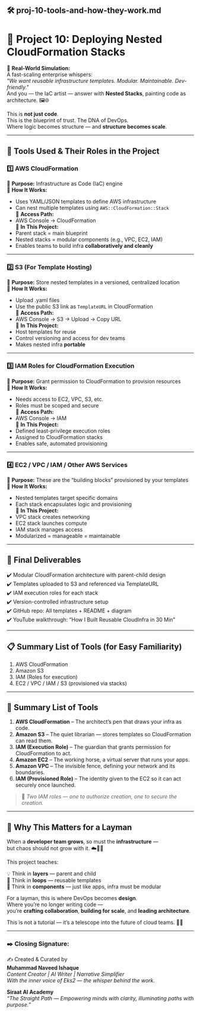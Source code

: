 ## 🛠️ proj-10-tools-and-how-they-work.md
# 🌟 Project 10: Deploying Nested CloudFormation Stacks

🧩 **Real-World Simulation:**  
A fast-scaling enterprise whispers:  
_"We want reusable infrastructure templates. Modular. Maintainable. Dev-friendly."_  
And you — the IaC artist — answer with **Nested Stacks**, painting code as architecture. 🖼️🌐

This is **not just code**.  
This is the blueprint of trust. The DNA of DevOps.  
Where logic becomes structure — and **structure becomes scale**.

---

## 🧰 Tools Used & Their Roles in the Project

### 1️⃣ **AWS CloudFormation**
🔹 **Purpose:** Infrastructure as Code (IaC) engine  
🔹 **How It Works:**  
- Uses YAML/JSON templates to define AWS infrastructure  
- Can nest multiple templates using `AWS::CloudFormation::Stack`  
🔹 **Access Path:**  
- AWS Console → CloudFormation  
🔹 **In This Project:**  
- Parent stack = main blueprint  
- Nested stacks = modular components (e.g., VPC, EC2, IAM)  
- Enables teams to build infra **collaboratively and cleanly**

---

### 2️⃣ **S3 (For Template Hosting)**
🔹 **Purpose:** Store nested templates in a versioned, centralized location  
🔹 **How It Works:**  
- Upload .yaml files  
- Use the public S3 link as `TemplateURL` in CloudFormation  
🔹 **Access Path:**  
- AWS Console → S3 → Upload → Copy URL  
🔹 **In This Project:**  
- Host templates for reuse  
- Control versioning and access for dev teams  
- Makes nested infra **portable**

---

### 3️⃣ **IAM Roles for CloudFormation Execution**
🔹 **Purpose:** Grant permission to CloudFormation to provision resources  
🔹 **How It Works:**  
- Needs access to EC2, VPC, S3, etc.  
- Roles must be scoped and secure  
🔹 **Access Path:**  
- AWS Console → IAM  
🔹 **In This Project:**  
- Defined least-privilege execution roles  
- Assigned to CloudFormation stacks  
- Enables safe, automated provisioning

---

### 4️⃣ **EC2 / VPC / IAM / Other AWS Services**
🔹 **Purpose:** These are the “building blocks” provisioned by your templates  
🔹 **How It Works:**  
- Nested templates target specific domains  
- Each stack encapsulates logic and provisioning  
🔹 **In This Project:**  
- VPC stack creates networking  
- EC2 stack launches compute  
- IAM stack manages access  
- Modularized = manageable = maintainable

---

## 🎯 Final Deliverables

✔️ Modular CloudFormation architecture with parent-child design  
✔️ Templates uploaded to S3 and referenced via TemplateURL  
✔️ IAM execution roles for each stack  
✔️ Version-controlled infrastructure setup  
✔️ GitHub repo: All templates + README + diagram  
✔️ YouTube walkthrough: “How I Built Reusable CloudInfra in 30 Min”

---

## 📋 Summary List of Tools (for Easy Familiarity)

1. AWS CloudFormation  
2. Amazon S3  
3. IAM (Roles for execution)  
4. EC2 / VPC / IAM / S3 (provisioned via stacks)

---

##


## 🧰 Summary List of Tools

1. **AWS CloudFormation** – The architect’s pen that draws your infra as code.
2. **Amazon S3** – The quiet librarian — stores templates so CloudFormation can read them.
3. **IAM (Execution Role)** – The guardian that grants permission for CloudFormation to act.
4. **Amazon EC2** – The working horse, a virtual server that runs your apps.
5. **Amazon VPC** – The invisible fence, defining your network and its boundaries.
6. **IAM (Provisioned Role)** – The identity given to the EC2 so it can act securely once launched.

> 🎯 *Two IAM roles — one to authorize creation, one to secure the creation.*

---

## 🌼 Why This Matters for a Layman

When a **developer team grows**, so must the **infrastructure** —  
but chaos should not grow with it. ☁️🧘‍♀️

This project teaches:

💡 Think in **layers** — parent and child  
🔁 Think in **loops** — reusable templates  
🧩 Think in **components** — just like apps, infra must be modular

For a layman, this is where DevOps becomes **design**.  
Where you’re no longer writing code —  
you’re **crafting collaboration**, **building for scale**, and **leading architecture**.

This is not a tutorial — it’s a telescope into the future of cloud teams. 🌌💫

---
### ✒️ Closing Signature:

✍️ Created & Curated by  
**Muhammad Naveed Ishaque**  
_Content Creator | AI Writer | Narrative Simplifier_  
_With the inner voice of Eks2 — the whisper behind the work._

**Siraat AI Academy**  
_“The Straight Path — Empowering minds with clarity, illuminating paths with purpose.”_
